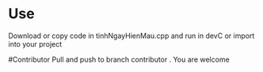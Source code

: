 # Use
Download or copy code in tinhNgayHienMau.cpp and run in devC or import into your project

#Contributor
Pull and push to branch contributor . You are welcome

